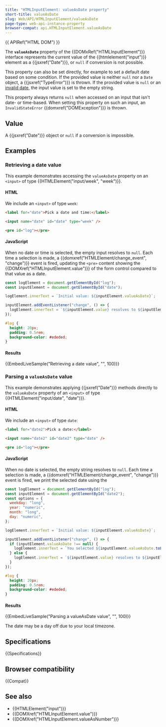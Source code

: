 ```yaml
---
title: "HTMLInputElement: valueAsDate property"
short-title: valueAsDate
slug: Web/API/HTMLInputElement/valueAsDate
page-type: web-api-instance-property
browser-compat: api.HTMLInputElement.valueAsDate
---
```


{{ APIRef("HTML DOM") }}

The **`valueAsDate`** property of the {{DOMxRef("HTMLInputElement")}} interface represents the current value of the {{htmlelement("input")}} element as a {{jsxref("Date")}}, or `null` if conversion is not possible.

This property can also be set directly, for example to set a default date based on some condition. If the provided value is neither `null` nor a `Date` object, a {{jsxref("TypeError")}} is thrown. If the provided value is `null` or an [invalid date](/en-US/docs/Web/JavaScript/Reference/Global_Objects/Date#the_epoch_timestamps_and_invalid_date), the input value is set to the empty string.

This property always returns `null` when accessed on an input that isn't date- or time-based. When setting this property on such an input, an `InvalidStateError` {{domxref("DOMException")}} is thrown.

## Value

A {{jsxref("Date")}} object or `null` if a conversion is impossible.

## Examples

### Retrieving a date value

This example demonstrates accessing the `valueAsDate` property on an `<input>` of type {{HTMLElement("input/week", "week")}}.

#### HTML

We include an `<input>` of type `week`:

```html
<label for="date">Pick a date and time:</label>

<input name="date" id="date" type="week" />

<pre id="log"></pre>
```

#### JavaScript

When no date or time is selected, the empty input resolves to `null`. Each time a selection is made, a {{domxref("HTMLElement/change_event", "change")}} event is fired, updating the `<pre>` content showing the {{DOMXref("HTMLInputElement.value")}} of the form control compared to that value as a date.

```js
const logElement = document.getElementById("log");
const inputElement = document.getElementById("date");

logElement.innerText = `Initial value: ${inputElement.valueAsDate}`;

inputElement.addEventListener("change", () => {
  logElement.innerText = `${inputElement.value} resolves to ${inputElement.valueAsDate}`;
});
```

```css hidden
#log {
  height: 20px;
  padding: 0.5rem;
  background-color: #ededed;
}
```

#### Results

{{EmbedLiveSample("Retrieving a date value", "", 100)}}

### Parsing a `valueAsDate` value

This example demonstrates applying {{jsxref("Date")}} methods directly to the `valueAsDate` property of an `<input>` of type {{HTMLElement("input/date", "date")}}.

#### HTML

We include an `<input>` of type `date`:

```html
<label for="date2">Pick a date:</label>

<input name="date2" id="date2" type="date" />

<pre id="log"></pre>
```

#### JavaScript

When no date is selected, the empty string resolves to `null`. Each time a selection is made, a {{domxref("HTMLElement/change_event", "change")}} event is fired, we print the selected date using the

```js
const logElement = document.getElementById("log");
const inputElement = document.getElementById("date2");
const options = {
  weekday: "long",
  year: "numeric",
  month: "long",
  day: "numeric",
};

logElement.innerText = `Initial value: ${inputElement.valueAsDate}`;

inputElement.addEventListener("change", () => {
  if (inputElement.valueAsDate !== null) {
    logElement.innerText = `You selected ${inputElement.valueAsDate.toLocaleDateString("en-US", options)}`;
  } else {
    logElement.innerText = `${inputElement.value} resolves to ${inputElement.valueAsDate}`;
  }
});
```

```css hidden
#log {
  height: 20px;
  padding: 0.5rem;
  background-color: #ededed;
}
```

#### Results

{{EmbedLiveSample("Parsing a valueAsDate value", "", 100)}}

The date may be a day off due to your local timezone.

## Specifications

{{Specifications}}

## Browser compatibility

{{Compat}}

## See also

- {{HTMLElement("input")}}
- {{DOMXref("HTMLInputElement.value")}}
- {{DOMXref("HTMLInputElement.valueAsNumber")}}

